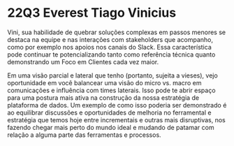 # 22Q3 Everest Tiago Vinicius

Vini, sua habilidade de quebrar soluções complexas em passos menores se destaca na equipe e nas interações com stakeholders que acompanho, como por exemplo nos apoios nos canais do Slack. Essa característica pode continuar te potencializando tanto como referência técnica quanto demonstrando um Foco em Clientes cada vez maior.

Em uma visão parcial e lateral que tenho (portanto, sujeita a vieses), vejo oportunidade em você balancear uma visão do micro vs. macro em comunicações e influência com times laterais. Isso pode te abrir espaço para uma postura mais ativa na construção da nossa estratégia de plataforma de dados. Um exemplo de como isso poderia ser demonstrado é ao equilibrar discussões e oportunidades de melhoria no ferramental e estratégia que temos hoje entre incrementais e outras mais disruptivas, nos fazendo chegar mais perto do mundo ideal e mudando de patamar com relação a alguma parte das ferramentas e processos.
